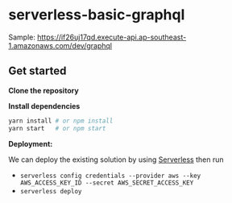 # serverless-basic-graphql

Sample: https://if26uj17qd.execute-api.ap-southeast-1.amazonaws.com/dev/graphql

## Get started

**Clone the repository**

**Install dependencies**

```sh
yarn install # or npm install
yarn start   # or npm start
```

**Deployment:**

We can deploy the existing solution by using [Serverless](https://serverless.com) then run

* `serverless config credentials --provider aws --key AWS_ACCESS_KEY_ID --secret AWS_SECRET_ACCESS_KEY`
* `serverless deploy`
